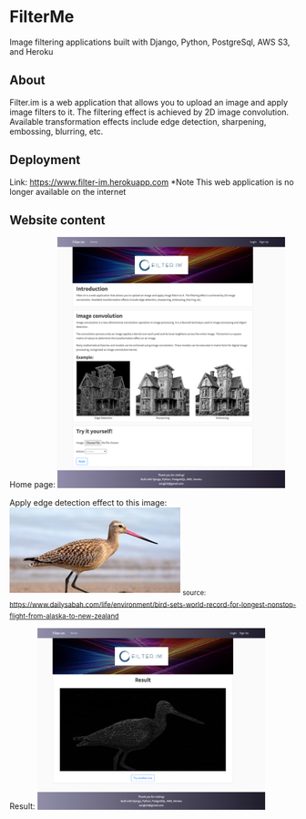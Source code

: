 # FilterMe
 Image filtering applications built with Django, Python, PostgreSql, AWS S3, and Heroku

 ## About
 Filter.im is a web application that allows you to upload an image and apply image filters to it. 
 The filtering effect is achieved by 2D image convolution. Available transformation effects include edge detection, sharpening, embossing, blurring, etc.

 ## Deployment
 Link: https://www.filter-im.herokuapp.com
 *Note This web application is no longer available on the internet

 ## Website content
 Home page:
 <img src="./demo_pics/home_page.png" width="400" alt="home page">

 Apply edge detection effect to this image:
 <img src="./demo_pics/bird.jpg" width="300" alt="bird">
<sub>source: https://www.dailysabah.com/life/environment/bird-sets-world-record-for-longest-nonstop-flight-from-alaska-to-new-zealand
</sub>
 
 Result:
 <img src="./demo_pics/result_page.png" width="400" alt="result page">
